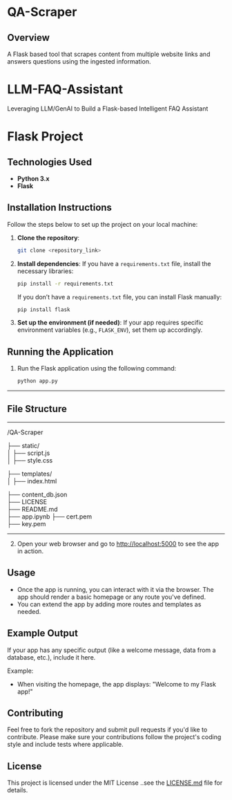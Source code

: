 # QA-Scraper
## Overview

A Flask based tool that scrapes content from multiple website links and answers questions using the ingested information.
# LLM-FAQ-Assistant
Leveraging LLM/GenAI to Build a Flask-based Intelligent FAQ Assistant
# Flask Project
## Technologies Used
- **Python 3.x**
- **Flask**

## Installation Instructions
Follow the steps below to set up the project on your local machine:

1. **Clone the repository**:
    ```bash
    git clone <repository_link>
    ```

2. **Install dependencies**:
    If you have a `requirements.txt` file, install the necessary libraries:
    ```bash
    pip install -r requirements.txt
    ```

    If you don’t have a `requirements.txt` file, you can install Flask manually:
    ```bash
    pip install flask
    ```

3. **Set up the environment (if needed)**:
    If your app requires specific environment variables (e.g., `FLASK_ENV`), set them up accordingly.

## Running the Application
1. Run the Flask application using the following command:
    ```bash
    python app.py
    ```
---

## File Structure

---


/QA-Scraper
 
 ├── static/                 
 │    ├── script.js          
 │    ├── style.css          
 
 ├── templates/              
 │    ├── index.html         
 
 ├── content_db.json         
 ├── LICENSE                 
 ├── README.md               
 ├── app.ipynb
 ├── cert.pem                
 ├── key.pem                 


---

2. Open your web browser and go to [http://localhost:5000](http://localhost:5000) to see the app in action.

## Usage
- Once the app is running, you can interact with it via the browser. The app should render a basic homepage or any route you've defined.
- You can extend the app by adding more routes and templates as needed.

## Example Output
If your app has any specific output (like a welcome message, data from a database, etc.), include it here.

Example:
- When visiting the homepage, the app displays: "Welcome to my Flask app!"

## Contributing
Feel free to fork the repository and submit pull requests if you'd like to contribute. Please make sure your contributions follow the project's coding style and include tests where applicable.

## License
This project is licensed under the MIT License ..see the [LICENSE.md](LICENSE.md) file for details.
